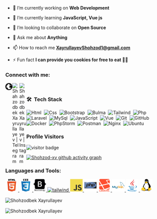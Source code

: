 - 🔭 I’m currently working on **Web Development**

- 🌱 I’m currently learning **JavaScript, Vue js**

- 👯 I’m looking to collaborate on **Open Source**

- 💬 Ask me about **Anything**

- 📫 How to reach me **XayrullayevShohzod1@gmail.com**

- ⚡ Fun fact **I can provide you cookies for free to eat 🍪😂**

### Connect with me:

[<img align="left" alt="Seon.uz" width="22px" src="https://raw.githubusercontent.com/iconic/open-iconic/master/svg/globe.svg" />][website]
[<img align="left" alt="Shahzodbek Xayrullayev | Telegram" width="22px" src="https://cdn-icons-png.flaticon.com/512/906/906377.png" />][telegram]
[<img align="left" alt="Shahzodbek Xayrullayev | Instagram" width="22px" src="https://cdn.jsdelivr.net/npm/simple-icons@v3/icons/instagram.svg" />][instagram]

<br />

### 🛠 &nbsp;Tech Stack
![Html](https://img.shields.io/badge/-Html-05122A?style=flat&logo=html5)&nbsp;
![Css](https://img.shields.io/badge/-Css-05122A?style=flat&logo=css3)&nbsp;
![Bootstrap](https://img.shields.io/badge/-Bootstrap-05122A?style=flat&logo=bootstrap)&nbsp;
![Bulma](https://img.shields.io/badge/-Bulma-05122A?style=flat&logo=bulma)&nbsp;
![Tailwind](https://img.shields.io/badge/-Tailwind-05122A?style=flat&logo=tailwindcss)&nbsp;
![Php](https://img.shields.io/badge/-Php-05122A?style=flat&logo=php)&nbsp;
![Laravel](https://img.shields.io/badge/-Laravel-05122A?style=flat&logo=laravel)&nbsp;
![MySql](https://img.shields.io/badge/-Mysql-05122A?style=flat&logo=mysql)&nbsp;
![JavaScript](https://img.shields.io/badge/-JavaScript-05122A?style=flat&logo=javascript)&nbsp;
![Vue](https://img.shields.io/badge/-Vue-05122A?style=flat&logo=vue)&nbsp;
![Git](https://img.shields.io/badge/-Git-05122A?style=flat&logo=git)&nbsp;
![GitHub](https://img.shields.io/badge/-GitHub-05122A?style=flat&logo=github)&nbsp;
![Docker](https://img.shields.io/badge/-Docker-05122A?style=flat&logo=docker)&nbsp;
![PhpStorm](https://img.shields.io/badge/-PhpStorm-05122A?style=flat&logo=phpstorm)&nbsp;
![Postman](https://img.shields.io/badge/-Postman-05122A?style=flat&logo=postman)&nbsp;
![Nginx](https://img.shields.io/badge/-Nginx-05122A?style=flat&logo=nginx)&nbsp;
![Ubuntu](https://img.shields.io/badge/-Ubuntu-05122A?style=flat&logo=ubuntu)&nbsp;
<br />
### Profile Visitors
![visitor badge](https://visitor-badge.glitch.me/badge?page_id=Shohzod-xv.visitor-badge&left_color=blue&right_color=yellow)
<br />

[![Shohzod-xv github activity graph](https://activity-graph.herokuapp.com/graph?username=Shohzod-xv&bg_color=ffffff&color=777777&line=ff5200&point=1adbce&area=true&hide_border=true)](https://github.com/Shohzod-xv/github-readme-activity-graph)


<h3 align="left">Languages and Tools:</h3>
<p align="left">
  <a href="https://www.w3.org/html/" target="_blank"> <img src="https://raw.githubusercontent.com/devicons/devicon/master/icons/html5/html5-original-wordmark.svg" alt="html5" width="40" height="40"/> </a> 
  <a href="https://www.w3schools.com/css/" target="_blank"> <img src="https://raw.githubusercontent.com/devicons/devicon/master/icons/css3/css3-original-wordmark.svg" alt="css3" width="40" height="40"/> </a> 
  <a href="https://getbootstrap.com" target="_blank"> <img src="https://raw.githubusercontent.com/devicons/devicon/master/icons/bootstrap/bootstrap-plain-wordmark.svg" alt="bootstrap" width="40" height="40"/> </a>
  <a href="https://tailwindcss.com/" target="_blank"> <img src="https://www.vectorlogo.zone/logos/tailwindcss/tailwindcss-icon.svg" alt="tailwind" width="40" height="40"/> </a>
  <a href="https://developer.mozilla.org/en-US/docs/Web/JavaScript" target="_blank"> <img src="https://raw.githubusercontent.com/devicons/devicon/master/icons/javascript/javascript-original.svg" alt="javascript" width="40" height="40"/> </a>
  <a href="https://www.php.net" target="_blank"> <img src="https://raw.githubusercontent.com/devicons/devicon/master/icons/php/php-original.svg" alt="php" width="40" height="40"/> </a>
  <a href="https://laravel.com/" target="_blank"> <img src="https://raw.githubusercontent.com/devicons/devicon/master/icons/laravel/laravel-plain-wordmark.svg" alt="laravel" width="40" height="40"/> </a>
  <a href="https://www.mysql.com/" target="_blank"> <img src="https://raw.githubusercontent.com/devicons/devicon/master/icons/mysql/mysql-original-wordmark.svg" alt="mysql" width="40" height="40"/> </a>
  <a href="https://www.java.com" target="_blank"> <img src="https://raw.githubusercontent.com/devicons/devicon/master/icons/java/java-original.svg" alt="java" width="40" height="40"/> </a> 
  <a href="https://www.linux.org/" target="_blank"> <img src="https://raw.githubusercontent.com/devicons/devicon/master/icons/linux/linux-original.svg" alt="linux" width="40" height="40"/> </a>
</p>
<p><img width="494" align="center" src="https://github-readme-stats.vercel.app/api/top-langs?username=Shohzod-xv&show_icons=true&locale=en&layout=compact" alt="Shohzodbek Xayrullayev" /></p>

<p><img align="center" src="https://github-readme-stats.vercel.app/api?username=Shohzod-xv&show_icons=true&locale=en" alt="Shohzodbek Xayrullayev" /></p>

[website]: https://Seon.uz
[instagram]: https://instagram.com/shohzod_xv/
[telegram]: https://t.me/Shohzod_xv
